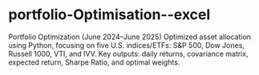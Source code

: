 # portfolio-Optimisation--excel
Portfolio Optimization (June 2024–June 2025) Optimized asset allocation using Python, focusing on five U.S. indices/ETFs: S&amp;P 500, Dow Jones, Russell 1000, VTI, and IVV. Key outputs: daily returns, covariance matrix, expected return, Sharpe Ratio, and optimal weights.
